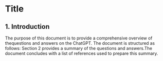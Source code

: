 # Title

## 1. Introduction

The purpose of this document is to provide a comprehensive overview of thequestions and answers on the ChatGPT. 
The document is structured as follows: Section 2 provides a summary of the questions and answers.The document concludes with a list of references used to prepare this summary.

